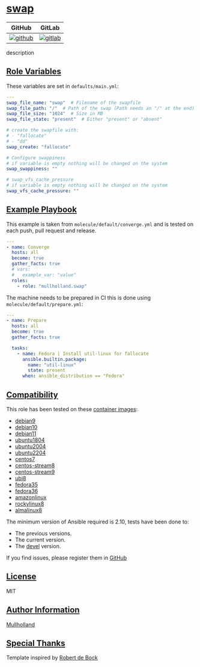 # [swap](#swap)

|GitHub|GitLab|
|------|------|
|[![github](https://github.com/mullholland/ansible-role-swap/workflows/Ansible%20Molecule/badge.svg)](https://github.com/mullholland/ansible-role-swap/actions)|[![gitlab](https://gitlab.com/mullholland/ansible-role-swap/badges/master/pipeline.svg)](https://gitlab.com/mullholland/ansible-role-swap)|[![quality](https://img.shields.io/ansible/quality/unset)](https://galaxy.ansible.com/mullholland/swap)|

description

## [Role Variables](#role-variables)

These variables are set in `defaults/main.yml`:
```yaml
---
swap_file_name: "swap"  # Filename of the swapfile
swap_file_path: "/"  # Path of the swap (Path needs an "/" at the end)
swap_file_size: "1024"  # Size in MB
swap_file_state: "present"  # Either "present" or "absent"

# create the swapfile with:
# - "fallocate"
# - "dd"
swap_create: "fallocate"

# Configure swappiness
# if variable is empty nothing will be changed on the system
swap_swappiness: ""

# swap_vfs_cache_pressure
# if variable is empty nothing will be changed on the system
swap_vfs_cache_pressure: ""
```


## [Example Playbook](#example-playbook)

This example is taken from `molecule/default/converge.yml` and is tested on each push, pull request and release.
```yaml
---
- name: Converge
  hosts: all
  become: true
  gather_facts: true
  # vars:
  #   example_var: "value"
  roles:
    - role: "mullholland.swap"
```

The machine needs to be prepared in CI this is done using `molecule/default/prepare.yml`:
```yaml
---
- name: Prepare
  hosts: all
  become: true
  gather_facts: true

  tasks:
    - name: Fedora | Install util-linux for fallocate
      ansible.builtin.package:
        name: "util-linux"
        state: present
      when: ansible_distribution == "Fedora"
```





## [Compatibility](#compatibility)

This role has been tested on these [container images](https://hub.docker.com/u/mullholland):

-   [debian9](https://hub.docker.com/r/mullholland/docker-molecule-debian9)
-   [debian10](https://hub.docker.com/r/mullholland/docker-molecule-debian10)
-   [debian11](https://hub.docker.com/r/mullholland/docker-molecule-debian11)
-   [ubuntu1804](https://hub.docker.com/r/mullholland/docker-molecule-ubuntu1804)
-   [ubuntu2004](https://hub.docker.com/r/mullholland/docker-molecule-ubuntu2004)
-   [ubuntu2204](https://hub.docker.com/r/mullholland/docker-molecule-ubuntu2204)
-   [centos7](https://hub.docker.com/r/mullholland/docker-molecule-centos7)
-   [centos-stream8](https://hub.docker.com/r/mullholland/docker-molecule-centos-stream8)
-   [centos-stream9](https://hub.docker.com/r/mullholland/docker-molecule-centos-stream9)
-   [ubi8](https://hub.docker.com/r/mullholland/docker-molecule-ubi8)
-   [fedora35](https://hub.docker.com/r/mullholland/docker-molecule-fedora35)
-   [fedora36](https://hub.docker.com/r/mullholland/docker-molecule-fedora36)
-   [amazonlinux](https://hub.docker.com/r/mullholland/docker-molecule-amazonlinux)
-   [rockylinux8](https://hub.docker.com/r/mullholland/docker-molecule-rockylinux8)
-   [almalinux8](https://hub.docker.com/r/mullholland/docker-molecule-almalinux8)

The minimum version of Ansible required is 2.10, tests have been done to:

-   The previous versions.
-   The current version.
-   The [devel](https://docs.ansible.com/ansible/latest/installation_guide/intro_installation.html#installing-devel-from-github-with-pip) version.





If you find issues, please register them in [GitHub](https://github.com/mullholland/ansible-role-swap/issues)

## [License](#license)

MIT


## [Author Information](#author-information)

[Mullholland](https://github.com/mullholland)

## [Special Thanks](#special-thanks)

Template inspired by [Robert de Bock](https://github.com/robertdebock)
